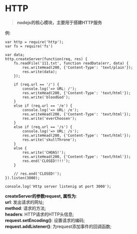 # **HTTP**
> **nodejs的核心模块，主要用于搭建HTTP服务**

例:
``` 
var http = require('http');
var fs = require('fs')

var data;
http.createServer(function(req, res) {
    fs.readFile('111.txt', function readData(err, data) {
        res.writeHead(200, {'Content-Type': 'text/plain'});
        res.write(data);
    });

    if (req.url == '/') {
        console.log('=> URL: /');
        res.writeHead(200, {'Content-Type': 'text/html'});
        res.write('bloodGod');
    }
    else if (req.url == '/e') {
        console.log('=> URL: /e');
        res.writeHead(200, {'Content-Type': 'text/html'});
        res.write('everChoosen');
    }
    else if (req.url == '/s') {
        console.log('=> URL: /s');
        res.writeHead(200, {'Content-Type': 'text/html'});
        res.write('skullThrone');
    }
    else {
        res.write('CHOAS!');
        res.writeHead(200, {'Content-Type': 'text/html'});
        res.end('CLOSED!!!!');
    }

    // res.end('CLOSED!');
}).listen(3000);

console.log('Http server listenig at port 3000');
```

**createServer的参数request, 属性为**:   
**url**: 发出请求的网址;  
**method**: 请求的方法;  
**headers**: HTTP请求的HTTP头信息;  
**request.setEncoding()**: 设置请求的编码;  
**request.addListener()**: 为request添加事件的回调函数;  


